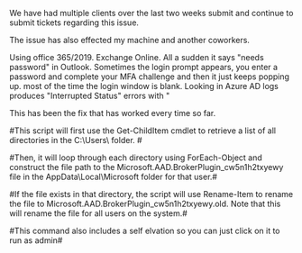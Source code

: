 
We have had multiple clients over the last two weeks submit and continue to submit tickets regarding this issue.

The issue has also effected my machine and another coworkers.

Using office 365/2019. Exchange Online. All a sudden it says "needs password" in Outlook. Sometimes the login prompt appears, you enter a password and complete your MFA challenge and then it just keeps popping up. most of the time the login window is blank. Looking in Azure AD logs produces "Interrupted Status" errors with "

This has been the fix that has worked every time so far. 

#This script will first use the Get-ChildItem cmdlet to retrieve a list of all directories in the C:\Users\ folder. #

#Then, it will loop through each directory using ForEach-Object and construct the file path to the Microsoft.AAD.BrokerPlugin_cw5n1h2txyewy file in the AppData\Local\Microsoft folder for that user.#

#If the file exists in that directory, the script will use Rename-Item to rename the file to Microsoft.AAD.BrokerPlugin_cw5n1h2txyewy.old. Note that this will rename the file for all users on the system.#

#This command also includes a self elvation so you can just click on it to run as admin#
